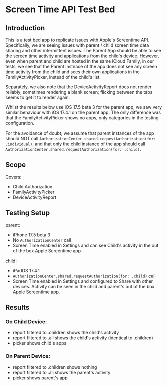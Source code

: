 #  Screen Time API Test Bed

## Introduction

This is a test bed app to replicate issues with Apple's Screentime API.  Specifically, we are seeing issues with parent / child screen time data sharing and other intermittent issues.  The Parent App should be able to see the screen time activity and applications from the child's device.  However, even when parent and child are hosted in the same iCloud Family, in our tests, we see that the Parent instnace of the app does not see any screen time activity from the child and sees their own applications in the FamilyActivityPicker, instead of the child's list.

Separately, we also note that the DeviceActivityReport does not render reliably, sometimes rendering a blank screen; flicking between the tabs seems to get it to render again.

Whilst the results below use iOS 17.5 beta 3 for the parent app, we saw very similar behaviour with iOS 17.4.1 on the parent app.  The only difference was that the FamilyActivityPicker shows no apps, only categories in the testing configuration.

For the avoidance of doubt, we assume that parent instances of the app should NOT call `AuthorizationCenter.shared.requestAuthorization(for: .individual)`, and that only the child instance of the app should call `AuthorizationCenter.shared.requestAuthorization(for: .child)`.

## Scope

Covers:

- Child Authorization
- FamilyActivityPicker
- DeviceActivityReport

## Testing Setup

parent:
- iPhone 17.5 beta 3
- No `AuthorizationCenter` call
- Screen Time enabled in Settings and can see Child's activity in the out of the box Apple Screentime app

child:
- iPadOS 17.4.1
- `AuthorizationCenter.shared.requestAuthorization(for: .child)` call
- Screen Time enabled in Settings and configured to Share with other devices.  Activity can be seen in the child and parent's out of the box Apple Screentime app.

## Results

### On Child Device:

- report filtered to .children shows the child's activity
- report filtered to .all shows the child's activity (identical to .children)
- picker shows child's apps

### On Parent Device:

- report filtered to .children shows nothing
- report filtered to .all shows the parent's activity
- picker shows parent's app

